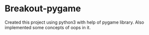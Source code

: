 # Breakout-pygame
Created this project using python3 with help of pygame library.
Also implemented some concepts of oops in it.
